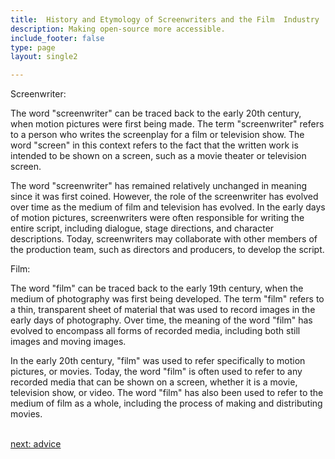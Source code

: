```yaml
---
title:  History and Etymology of Screenwriters and the Film  Industry
description: Making open-source more accessible.
include_footer: false
type: page
layout: single2

---
```


<p>
Screenwriter:

The word "screenwriter" can be traced back to the early 20th century, when motion pictures were first being made. The term "screenwriter" refers to a person who writes the screenplay for a film or television show. The word "screen" in this context refers to the fact that the written work is intended to be shown on a screen, such as a movie theater or television screen.

The word "screenwriter" has remained relatively unchanged in meaning since it was first coined. However, the role of the screenwriter has evolved over time as the medium of film and television has evolved. In the early days of motion pictures, screenwriters were often responsible for writing the entire script, including dialogue, stage directions, and character descriptions. Today, screenwriters may collaborate with other members of the production team, such as directors and producers, to develop the script.

Film:

The word "film" can be traced back to the early 19th century, when the medium of photography was first being developed. The term "film" refers to a thin, transparent sheet of material that was used to record images in the early days of photography. Over time, the meaning of the word "film" has evolved to encompass all forms of recorded media, including both still images and moving images.

In the early 20th century, "film" was used to refer specifically to motion pictures, or movies. Today, the word "film" is often used to refer to any recorded media that can be shown on a screen, whether it is a movie, television show, or video. The word "film" has also been used to refer to the medium of film as a whole, including the process of making and distributing movies.

<br>
<a href="https://workdojos.com/screenwriter/advice">next: advice</a>
<br>
</p>